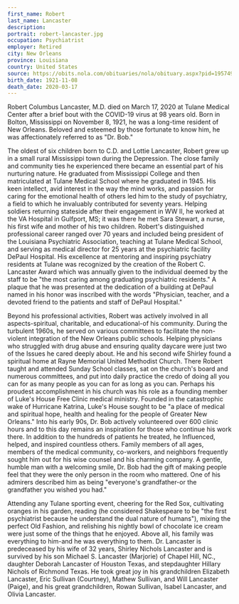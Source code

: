 ```yaml
---
first_name: Robert
last_name: Lancaster
description: 
portrait: robert-lancaster.jpg
occupation: Psychiatrist
employer: Retired
city: New Orleans
province: Louisiana
country: United States
source: https://obits.nola.com/obituaries/nola/obituary.aspx?pid=195749753
birth_date: 1921-11-08
death_date: 2020-03-17
---
```


Robert Columbus Lancaster, M.D. died on March 17, 2020 at Tulane Medical Center after a brief bout with the COVID-19 virus at 98 years old. Born in Bolton, Mississippi on November 8, 1921, he was a long-time resident of New Orleans. Beloved and esteemed by those fortunate to know him, he was affectionately referred to as "Dr. Bob." 

The oldest of six children born to C.D. and Lottie Lancaster, Robert grew up in a small rural Mississippi town during the Depression. The close family and community ties he experienced there became an essential part of his nurturing nature. He graduated from Mississippi College and then matriculated at Tulane Medical School where he graduated in 1945. His keen intellect, avid interest in the way the mind works, and passion for caring for the emotional health of others led him to the study of psychiatry, a field to which he invaluably contributed for seventy years. Helping soldiers returning stateside after their engagement in WW II, he worked at the VA Hospital in Gulfport, MS; it was there he met Sara Stewart, a nurse, his first wife and mother of his two children. Robert's distinguished professional career ranged over 70 years and included being president of the Louisiana Psychiatric Association, teaching at Tulane Medical School, and serving as medical director for 25 years at the psychiatric facility DePaul Hospital. His excellence at mentoring and inspiring psychiatry residents at Tulane was recognized by the creation of the Robert C. Lancaster Award which was annually given to the individual deemed by the staff to be "the most caring among graduating psychiatric residents." A plaque that he was presented at the dedication of a building at DePaul named in his honor was inscribed with the words "Physician, teacher, and a devoted friend to the patients and staff of DePaul Hospital." 

Beyond his professional activities, Robert was actively involved in all aspects-spiritual, charitable, and educational-of his community. During the turbulent 1960s, he served on various committees to facilitate the non-violent integration of the New Orleans public schools. Helping physicians who struggled with drug abuse and ensuring quality daycare were just two of the Issues he cared deeply about. He and his second wife Shirley found a spiritual home at Rayne Memorial United Methodist Church. There Robert taught and attended Sunday School classes, sat on the church's board and numerous committees, and put into daily practice the credo of doing all you can for as many people as you can for as long as you can. Perhaps his proudest accomplishment in his church was his role as a founding member of Luke's House Free Clinic medical ministry. Founded in the catastrophic wake of Hurricane Katrina, Luke's House sought to be "a place of medical and spiritual hope, health and healing for the people of Greater New Orleans." Into his early 90s, Dr. Bob actively volunteered over 600 clinic hours and to this day remains an inspiration for those who continue his work there. In addition to the hundreds of patients he treated, he Influenced, helped, and inspired countless others. Family members of all ages, members of the medical community, co-workers, and neighbors frequently sought him out for his wise counsel and his charming company. A gentle, humble man with a welcoming smile, Dr. Bob had the gift of making people feel that they were the only person in the room who mattered. One of his admirers described him as being "everyone's grandfather-or the grandfather you wished you had." 

Attending any Tulane sporting event, cheering for the Red Sox, cultivating oranges in his garden, reading (he considered Shakespeare to be "the first psychiatrist because he understand the dual nature of humans"), mixing the perfect Old Fashion, and relishing his nightly bowl of chocolate ice cream were just some of the things that he enjoyed. Above all, his family was everything to him-and he was everything to them. Dr. Lancaster is predeceased by his wife of 32 years, Shirley Nichols Lancaster and is survived by his son Michael S. Lancaster (Marjorie) of Chapel Hill, NC., daughter Deborah Lancaster of Houston Texas, and stepdaughter Hillary Nichols of Richmond Texas. He took great joy in his grandchildren Elizabeth Lancaster, Eric Sullivan (Courtney), Mathew Sullivan, and Will Lancaster (Paige), and his great grandchildren, Rowan Sullivan, Isabel Lancaster, and Olivia Lancaster.